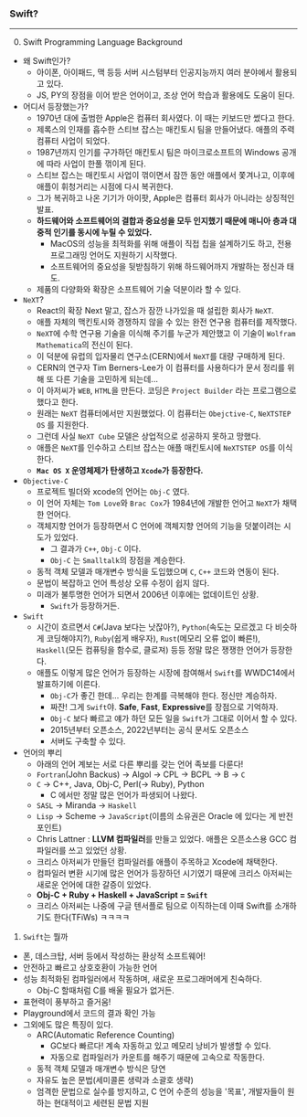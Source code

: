 ### Swift?
---

0. Swift Programming Language Background

- 왜 Swift인가?
    + 아이폰, 아이패드, 맥 등등 서버 시스텀부터 인공지능까지 여러 분야에서 활용되고 있다.
    + JS, PY의 장점을 이어 받은 언어이고, 조상 언어 학습과 활용에도 도움이 된다.
- 어디서 등장했는가?
    + 1970년 대에 출범한 Apple은 컴퓨터 회사였다. 이 때는 키보드만 썼다고 한다.
    + 제록스의 인재를 흡수한 스티브 잡스는 매킨토시 팀을 만들어냈다. 애플의 주력 컴퓨터 사업이 되었다.
    + 1987년까지 인기를 구가하던 매킨토시 팀은 마이크로소프트의 Windows 공개에 따라 사업이 한풀 꺾이게 된다.
    + 스티브 잡스는 매킨토시 사업이 꺾이면서 잠깐 동안 애플에서 쫓겨나고, 이후에 애플이 휘청거리는 시점에 다시 복귀한다.
    + 그가 복귀하고 나온 기기가 아이팟, Apple은 컴퓨터 회사가 아니라는 상징적인 발표.
    + **하드웨어와 소프트웨어의 결합과 중요성을 모두 인지했기 때문에 매니아 층과 대중적 인기를 동시에 누릴 수 있었다.**
        * MacOS의 성능을 최적화를 위해 애플이 직접 칩을 설계하기도 하고, 전용 프로그래밍 언어도 지원하기 시작했다.
        * 소프트웨어의 중요성을 뒷받침하기 위해 하드웨어까지 개발하는 정신과 태도.
    + 제품의 다양화와 확장은 소프트웨어 기술 덕분이라 할 수 있다.
- `NeXT`?
    + React의 확장 Next 말고, 잡스가 잠깐 나가있을 때 설립한 회사가 `NeXT`.
    + 애플 자체의 맥킨토시와 경쟁하지 않을 수 있는 완전 연구용 컴퓨터를 제작했다.
    + `NeXT`에 수학 연구용 기술을 이식해 주기를 누군가 제안했고 이 기술이 `Wolfram Mathematica`의 전신이 된다.
    + 이 덕분에 유럽의 입자물리 연구소(CERN)에서 `NeXT`를 대량 구매하게 된다.
    + CERN의 연구자 Tim Berners-Lee가 이 컴퓨터를 사용하다가 문서 정리를 위해 또 다른 기술을 고민하게 되는데... 
    + 이 아저씨가 `WEB`, `HTML`을 만든다. 코딩은 `Project Builder` 라는 프로그램으로 했다고 한다.
    + 원래는 `NeXT` 컴퓨터에서만 지원했었다. 이 컴퓨터는 `Obejctive-C`, `NeXTSTEP OS` 를 지원한다.
    + 그런데 사실 `NeXT Cube` 모델은 상업적으로 성공하지 못하고 망했다.
    + 애플은 `NeXT`를 인수하고 스티브 잡스는 애플 매킨토시에 `NeXTSTEP OS`를 이식한다.
    + **`Mac OS X` 운영체제가 탄생하고 `Xcode`가 등장한다.**
- `Objective-C`
    + 프로젝트 빌더와 xcode의 언어는 `Obj-C` 였다.
    + 이 언어 자체는 `Tom Love`와 `Brac Cox`가 1984년에 개발한 언어고 `NeXT`가 채택한 언어다.
    + 객체지향 언어가 등장하면서 C 언어에 객체지향 언어의 기능을 덧붙이려는 시도가 있었다.
        * 그 결과가 `C++`, `Obj-C` 이다.
        * `Obj-C` 는 `Smalltalk`의 장점을 계승한다.
    + 동적 객체 모델과 매개변수 방식을 도입했으며 `C`, `C++` 코드와 연동이 된다.
    + 문법이 복잡하고 언어 특성상 오류 수정이 쉽지 않다.
    + 미래가 불투명한 언어가 되면서 2006년 이후에는 없데이트인 상황.
        * `Swift`가 등장하거든.
- `Swift`
    + 시간이 흐르면서 `C#`(Java 보다는 낫잖아?), `Python`(속도는 모르겠고 다 비슷하게 코딩해야지?), `Ruby`(쉽게 배우자), `Rust`(메모리 오류 없이 빠른!), `Haskell`(모든 컴퓨팅을 함수로, 클로져) 등등 정말 많은 쟁쟁한 언어가 등장한다.
    + 애플도 이렇게 많은 언어가 등장하는 시장에 참여해서 `Swift`를 WWDC14에서 발표하기에 이른다.
        * `Obj-C`가 좋긴 한데... 우리는 한계를 극복해야 한다. 정신만 계승하자.
        * 짜잔! 그게 `Swift`야. **Safe**, **Fast**, **Expressive**를 장점으로 기억하자.
        * `Obj-C` 보다 빠르고 얘가 하던 모든 일을 `Swift`가 그대로 이어서 할 수 있다.
        * 2015년부터 오픈소스, 2022년부터는 공식 문서도 오픈소스
        * 서버도 구축할 수 있다.
- 언어의 뿌리
    + 아래의 언어 계보는 서로 다른 뿌리를 갖는 언어 족보를 다룬다!
    + `Fortran`(John Backus) -> Algol -> CPL -> BCPL -> B -> `C`
    + `C` -> C++, Java, Obj-C, Perl(-> Ruby), Python 
        * C 에서만 정말 많은 언어가 파생되어 나왔다.
    + `SASL` -> Miranda -> `Haskell`
    + `Lisp` -> Scheme -> `JavaScript`(이름의 소유권은 Oracle 에 있다는 게 반전 포인트)
    + Chris Lattner : **LLVM 컴파일러**를 만들고 있었다. 애플은 오픈소스용 GCC 컴파일러를 쓰고 있었던 상황.
    + 크리스 아저씨가 만들던 컴파일러를 애플이 주목하고 Xcode에 채택한다.
    + 컴파일러 변환 시기에 많은 언어가 등장하던 시기였기 때문에 크리스 아저씨는 새로운 언어에 대한 갈증이 있었다.
    + **Obj-C + Ruby + Haskell + JavaScript = `Swift`**
    + 크리스 아저씨는 나중에 구글 텐서플로 팀으로 이직하는데 이때 Swift를 소개하기도 한다(TFiWs) ㅋㅋㅋㅋ

1. `Swift`는 뭘까
- 폰, 데스크탑, 서버 등에서 작성하는 환상적 소프트웨어!
- 안전하고 빠르고 상호호환이 가능한 언어
- 성능 최적화된 컴파일러에서 작동하며, 새로운 프로그래머에게 친숙하다.
    + Obj-C 할때처럼 C를 배울 필요가 없거든.
- 표현력이 풍부하고 즐거움!
- Playground에서 코드의 결과 확인 가능
- 그외에도 많은 특징이 있다.
    + ARC(Automatic Reference Counting)
        * GC보다 빠르다! 계속 자동하고 있고 메모리 낭비가 발생할 수 있다.
        * 자동으로 컴파일러가 카운트를 해주기 때문에 고속으로 작동한다.
    + 동적 객체 모델과 매개변수 방식은 당연
    + 자유도 높은 문법(세미콜론 생략과 소괄호 생략)
    + 엄격한 문법으로 실수를 방지하고, C 언어 수준의 성능을 '목표', 개발자들이 원하는 현대적이고 세련된 문법 지원